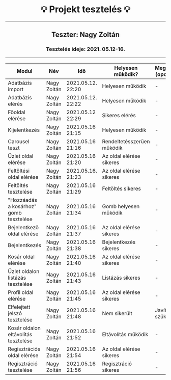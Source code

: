 <h1 align= "center">💡️ Projekt tesztelés 💡️</h1>
<hr>
<h2 align= "center"> Teszter: Nagy Zoltán </h2>
<h3 align= "center"> Tesztelés ideje: 2021. 05.12-16. </h3>
<hr>

| Modul | Név | Idő | Helyesen működik? | Megjegyzés (opcionális) |
|-------|------|------|--------------------------|-----------|
| Adatbázis import | Nagy Zoltán | 2021.05.12. 22:20 | Helyesen működik | - |
| Adatbázis elérés | Nagy Zoltán | 2021.05.12. 22:22| Helyesen működik | - |
| Főoldal elérése | Nagy Zoltán | 2021.05.12 22:29 | Sikeres elérés | - |
| Kijelentkezés | Nagy Zoltán | 2021.05.16 21:15 | Helyesen működik | - |
| Carousel teszt | Nagy Zoltán | 2021.05.16 21:16 | Rendeltetésszerűen működik  | - |
| Üzlet oldal elérése | Nagy Zoltán | 2021.05.16 21:20 | Az oldal elérése sikeres | - |
| Feltöltési oldal elérése | Nagy Zoltán| 2021.05.16. 21:23  | Az oldal elérése sikeres | - |
| Feltöltés tesztelése | Nagy Zoltán | 2021.05.16 21:29 | Feltöltés sikeres | - |
| "Hozzáadás a kosárhoz" gomb tesztelése | Nagy Zoltán | 2021.05.16 21:34 | Gomb helyesen működik | - |
| Bejelentkező oldal elérése | Nagy Zoltán | 2021.05.16 21:37 | Az oldal elérése sikeres | - |
| Bejelentkezés | Nagy Zoltán | 2021.05.16 21:38 | Bejelentkezés sikeres | - |
| Kosár oldal elérése | Nagy Zoltán | 2021.05.16 21:40 | Az oldal elérése sikeres | - |
| Üzlet oldalon listázás tesztelése | Nagy Zoltán | 2021.05.16 21:43 | Listázás sikeres | - |
| Profil oldal elérése | Nagy Zoltán | 2021.05.16 21:45 | Az oldal elérése sikeres | - |
| Elfelejtett jelszó tesztelése| Nagy Zoltán | 2021.05.16 21:48 | Nem sikerült | Javítás szükséges |
| Kosár oldalon eltávolítás tesztelése | Nagy Zoltán | 2021.05.16 21:52 | Eltávolítás működik | - |
| Regisztrációs oldal elérése | Nagy Zoltán | 2021.05.16 21:54 | Az oldal elérése sikeres | - |
| Regisztráció tesztelése| Nagy Zoltán | 2021.05.16 21:56 | Regisztráció sikeres | - |

